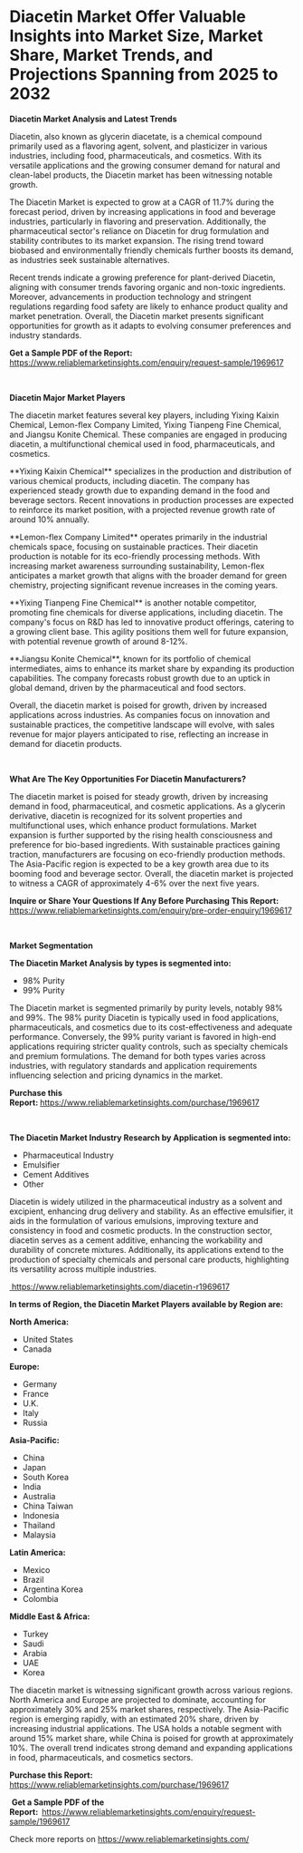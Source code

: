<p><h1>Diacetin Market Offer Valuable Insights into Market Size, Market Share, Market Trends, and Projections Spanning from 2025 to 2032</h1></p><p><strong>Diacetin Market Analysis and Latest Trends</strong></p>
<p><p>Diacetin, also known as glycerin diacetate, is a chemical compound primarily used as a flavoring agent, solvent, and plasticizer in various industries, including food, pharmaceuticals, and cosmetics. With its versatile applications and the growing consumer demand for natural and clean-label products, the Diacetin market has been witnessing notable growth.</p><p>The Diacetin Market is expected to grow at a CAGR of 11.7% during the forecast period, driven by increasing applications in food and beverage industries, particularly in flavoring and preservation. Additionally, the pharmaceutical sector's reliance on Diacetin for drug formulation and stability contributes to its market expansion. The rising trend toward biobased and environmentally friendly chemicals further boosts its demand, as industries seek sustainable alternatives.</p><p>Recent trends indicate a growing preference for plant-derived Diacetin, aligning with consumer trends favoring organic and non-toxic ingredients. Moreover, advancements in production technology and stringent regulations regarding food safety are likely to enhance product quality and market penetration. Overall, the Diacetin market presents significant opportunities for growth as it adapts to evolving consumer preferences and industry standards.</p></p>
<p><strong>Get a Sample PDF of the Report:&nbsp;</strong> <a href="https://www.reliablemarketinsights.com/enquiry/request-sample/1969617?utm_campaign=3320&utm_medium=2&utm_source=Github&utm_content=ia&utm_term=01042025&utm_id=diacetin">https://www.reliablemarketinsights.com/enquiry/request-sample/1969617</a></p>
<p>&nbsp;</p>
<p><strong>Diacetin Major Market Players</strong></p>
<p><p>The diacetin market features several key players, including Yixing Kaixin Chemical, Lemon-flex Company Limited, Yixing Tianpeng Fine Chemical, and Jiangsu Konite Chemical. These companies are engaged in producing diacetin, a multifunctional chemical used in food, pharmaceuticals, and cosmetics.</p><p>**Yixing Kaixin Chemical** specializes in the production and distribution of various chemical products, including diacetin. The company has experienced steady growth due to expanding demand in the food and beverage sectors. Recent innovations in production processes are expected to reinforce its market position, with a projected revenue growth rate of around 10% annually.</p><p>**Lemon-flex Company Limited** operates primarily in the industrial chemicals space, focusing on sustainable practices. Their diacetin production is notable for its eco-friendly processing methods. With increasing market awareness surrounding sustainability, Lemon-flex anticipates a market growth that aligns with the broader demand for green chemistry, projecting significant revenue increases in the coming years.</p><p>**Yixing Tianpeng Fine Chemical** is another notable competitor, promoting fine chemicals for diverse applications, including diacetin. The company's focus on R&D has led to innovative product offerings, catering to a growing client base. This agility positions them well for future expansion, with potential revenue growth of around 8-12%.</p><p>**Jiangsu Konite Chemical**, known for its portfolio of chemical intermediates, aims to enhance its market share by expanding its production capabilities. The company forecasts robust growth due to an uptick in global demand, driven by the pharmaceutical and food sectors.</p><p>Overall, the diacetin market is poised for growth, driven by increased applications across industries. As companies focus on innovation and sustainable practices, the competitive landscape will evolve, with sales revenue for major players anticipated to rise, reflecting an increase in demand for diacetin products.</p></p>
<p>&nbsp;</p>
<p><strong>What Are The Key Opportunities For Diacetin Manufacturers?</strong></p>
<p><p>The diacetin market is poised for steady growth, driven by increasing demand in food, pharmaceutical, and cosmetic applications. As a glycerin derivative, diacetin is recognized for its solvent properties and multifunctional uses, which enhance product formulations. Market expansion is further supported by the rising health consciousness and preference for bio-based ingredients. With sustainable practices gaining traction, manufacturers are focusing on eco-friendly production methods. The Asia-Pacific region is expected to be a key growth area due to its booming food and beverage sector. Overall, the diacetin market is projected to witness a CAGR of approximately 4-6% over the next five years.</p></p>
<p><strong>Inquire or Share Your Questions If Any Before Purchasing This Report:</strong> <a href="https://www.reliablemarketinsights.com/enquiry/pre-order-enquiry/1969617?utm_campaign=3320&utm_medium=2&utm_source=Github&utm_content=ia&utm_term=01042025&utm_id=diacetin">https://www.reliablemarketinsights.com/enquiry/pre-order-enquiry/1969617</a></p>
<p>&nbsp;</p>
<p><strong>Market Segmentation</strong></p>
<p><strong>The Diacetin Market Analysis by types is segmented into:</strong></p>
<p><ul><li>98% Purity</li><li>99% Purity</li></ul></p>
<p><p>The Diacetin market is segmented primarily by purity levels, notably 98% and 99%. The 98% purity Diacetin is typically used in food applications, pharmaceuticals, and cosmetics due to its cost-effectiveness and adequate performance. Conversely, the 99% purity variant is favored in high-end applications requiring stricter quality controls, such as specialty chemicals and premium formulations. The demand for both types varies across industries, with regulatory standards and application requirements influencing selection and pricing dynamics in the market.</p></p>
<p><strong>Purchase this Report:&nbsp;</strong><a href="https://www.reliablemarketinsights.com/purchase/1969617?utm_campaign=3320&utm_medium=2&utm_source=Github&utm_content=ia&utm_term=01042025&utm_id=diacetin">https://www.reliablemarketinsights.com/purchase/1969617</a></p>
<p>&nbsp;</p>
<p><strong>The Diacetin Market Industry Research by Application is segmented into:</strong></p>
<p><ul><li>Pharmaceutical Industry</li><li>Emulsifier</li><li>Cement Additives</li><li>Other</li></ul></p>
<p><p>Diacetin is widely utilized in the pharmaceutical industry as a solvent and excipient, enhancing drug delivery and stability. As an effective emulsifier, it aids in the formulation of various emulsions, improving texture and consistency in food and cosmetic products. In the construction sector, diacetin serves as a cement additive, enhancing the workability and durability of concrete mixtures. Additionally, its applications extend to the production of specialty chemicals and personal care products, highlighting its versatility across multiple industries.</p></p>
<p><a href="https://www.reliablemarketinsights.com/diacetin-r1969617?utm_campaign=3320&utm_medium=2&utm_source=Github&utm_content=ia&utm_term=01042025&utm_id=diacetin">&nbsp;https://www.reliablemarketinsights.com/diacetin-r1969617</a></p>
<p><strong>In terms of Region, the Diacetin Market Players available by Region are:</strong></p>
<p>
    <p> <strong> North America: </strong>
        <ul>
            <li>United States</li>
            <li>Canada</li>
        </ul>
        </p> 
    <p> <strong> Europe: </strong>
        <ul>
            <li>Germany</li>
            <li>France</li>
            <li>U.K.</li>
            <li>Italy</li>
            <li>Russia</li>
        </ul>
        </p> 
    <p> <strong> Asia-Pacific: </strong>
        <ul>
            <li>China</li>
            <li>Japan</li>
            <li>South Korea</li>
            <li>India</li>
            <li>Australia</li>
            <li>China Taiwan</li>
            <li>Indonesia</li>
            <li>Thailand</li>
            <li>Malaysia</li>
        </ul>
        </p> 
    <p> <strong> Latin America: </strong>
        <ul>
            <li>Mexico</li>
            <li>Brazil</li>
            <li>Argentina Korea</li>
            <li>Colombia</li>
        </ul>
        </p> 
    <p> <strong> Middle East & Africa: </strong>
        <ul>
            <li>Turkey</li>
            <li>Saudi</li>
            <li>Arabia</li>
            <li>UAE</li>
            <li>Korea</li>
        </ul>
    </p>
    </p>
<p><p>The diacetin market is witnessing significant growth across various regions. North America and Europe are projected to dominate, accounting for approximately 30% and 25% market shares, respectively. The Asia-Pacific region is emerging rapidly, with an estimated 20% share, driven by increasing industrial applications. The USA holds a notable segment with around 15% market share, while China is poised for growth at approximately 10%. The overall trend indicates strong demand and expanding applications in food, pharmaceuticals, and cosmetics sectors.</p></p>
<p><strong>Purchase this Report: </strong><a href="https://www.reliablemarketinsights.com/purchase/1969617?utm_campaign=3320&utm_medium=2&utm_source=Github&utm_content=ia&utm_term=01042025&utm_id=diacetin">https://www.reliablemarketinsights.com/purchase/1969617</a></p>
<p>&nbsp;<strong>Get a Sample PDF of the Report:&nbsp;&nbsp;</strong><a href="https://www.reliablemarketinsights.com/enquiry/request-sample/1969617?utm_campaign=3320&utm_medium=2&utm_source=Github&utm_content=ia&utm_term=01042025&utm_id=diacetin">https://www.reliablemarketinsights.com/enquiry/request-sample/1969617</a></p>
<p><strong></strong></p>
<p>Check more reports on <a href="https://www.reliablemarketinsights.com/?utm_campaign=3320&utm_medium=2&utm_source=Github&utm_content=ia&utm_term=01042025&utm_id=diacetin">https://www.reliablemarketinsights.com/</a></p>